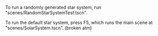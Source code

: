To run a randomly generated star system, run "scenes/RandomStarSystemTest.tscn".

To run the default star system, press F5, which runs the main scene at "scenes/SolarSystem.tscn". (broken atm)
